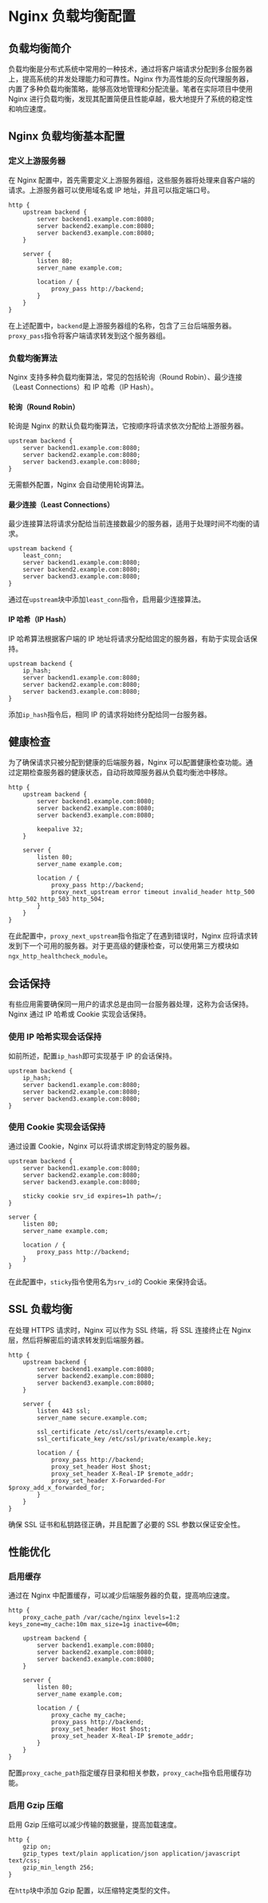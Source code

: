 # Nginx 负载均衡配置

## 负载均衡简介

负载均衡是分布式系统中常用的一种技术，通过将客户端请求分配到多台服务器上，提高系统的并发处理能力和可靠性。Nginx 作为高性能的反向代理服务器，内置了多种负载均衡策略，能够高效地管理和分配流量。笔者在实际项目中使用 Nginx 进行负载均衡，发现其配置简便且性能卓越，极大地提升了系统的稳定性和响应速度。

## Nginx 负载均衡基本配置

### 定义上游服务器

在 Nginx 配置中，首先需要定义上游服务器组，这些服务器将处理来自客户端的请求。上游服务器可以使用域名或 IP 地址，并且可以指定端口号。

```nginx
http {
    upstream backend {
        server backend1.example.com:8080;
        server backend2.example.com:8080;
        server backend3.example.com:8080;
    }

    server {
        listen 80;
        server_name example.com;

        location / {
            proxy_pass http://backend;
        }
    }
}
```

在上述配置中，`backend`是上游服务器组的名称，包含了三台后端服务器。`proxy_pass`指令将客户端请求转发到这个服务器组。

### 负载均衡算法

Nginx 支持多种负载均衡算法，常见的包括轮询（Round Robin）、最少连接（Least Connections）和 IP 哈希（IP Hash）。

#### 轮询（Round Robin）

轮询是 Nginx 的默认负载均衡算法，它按顺序将请求依次分配给上游服务器。

```nginx
upstream backend {
    server backend1.example.com:8080;
    server backend2.example.com:8080;
    server backend3.example.com:8080;
}
```

无需额外配置，Nginx 会自动使用轮询算法。

#### 最少连接（Least Connections）

最少连接算法将请求分配给当前连接数最少的服务器，适用于处理时间不均衡的请求。

```nginx
upstream backend {
    least_conn;
    server backend1.example.com:8080;
    server backend2.example.com:8080;
    server backend3.example.com:8080;
}
```

通过在`upstream`块中添加`least_conn`指令，启用最少连接算法。

#### IP 哈希（IP Hash）

IP 哈希算法根据客户端的 IP 地址将请求分配给固定的服务器，有助于实现会话保持。

```nginx
upstream backend {
    ip_hash;
    server backend1.example.com:8080;
    server backend2.example.com:8080;
    server backend3.example.com:8080;
}
```

添加`ip_hash`指令后，相同 IP 的请求将始终分配给同一台服务器。

## 健康检查

为了确保请求只被分配到健康的后端服务器，Nginx 可以配置健康检查功能。通过定期检查服务器的健康状态，自动将故障服务器从负载均衡池中移除。

```nginx
http {
    upstream backend {
        server backend1.example.com:8080;
        server backend2.example.com:8080;
        server backend3.example.com:8080;

        keepalive 32;
    }

    server {
        listen 80;
        server_name example.com;

        location / {
            proxy_pass http://backend;
            proxy_next_upstream error timeout invalid_header http_500 http_502 http_503 http_504;
        }
    }
}
```

在此配置中，`proxy_next_upstream`指令指定了在遇到错误时，Nginx 应将请求转发到下一个可用的服务器。对于更高级的健康检查，可以使用第三方模块如`ngx_http_healthcheck_module`。

## 会话保持

有些应用需要确保同一用户的请求总是由同一台服务器处理，这称为会话保持。Nginx 通过 IP 哈希或 Cookie 实现会话保持。

### 使用 IP 哈希实现会话保持

如前所述，配置`ip_hash`即可实现基于 IP 的会话保持。

```nginx
upstream backend {
    ip_hash;
    server backend1.example.com:8080;
    server backend2.example.com:8080;
    server backend3.example.com:8080;
}
```

### 使用 Cookie 实现会话保持

通过设置 Cookie，Nginx 可以将请求绑定到特定的服务器。

```nginx
upstream backend {
    server backend1.example.com:8080;
    server backend2.example.com:8080;
    server backend3.example.com:8080;

    sticky cookie srv_id expires=1h path=/;
}

server {
    listen 80;
    server_name example.com;

    location / {
        proxy_pass http://backend;
    }
}
```

在此配置中，`sticky`指令使用名为`srv_id`的 Cookie 来保持会话。

## SSL 负载均衡

在处理 HTTPS 请求时，Nginx 可以作为 SSL 终端，将 SSL 连接终止在 Nginx 层，然后将解密后的请求转发到后端服务器。

```nginx
http {
    upstream backend {
        server backend1.example.com:8080;
        server backend2.example.com:8080;
        server backend3.example.com:8080;
    }

    server {
        listen 443 ssl;
        server_name secure.example.com;

        ssl_certificate /etc/ssl/certs/example.crt;
        ssl_certificate_key /etc/ssl/private/example.key;

        location / {
            proxy_pass http://backend;
            proxy_set_header Host $host;
            proxy_set_header X-Real-IP $remote_addr;
            proxy_set_header X-Forwarded-For $proxy_add_x_forwarded_for;
        }
    }
}
```

确保 SSL 证书和私钥路径正确，并且配置了必要的 SSL 参数以保证安全性。

## 性能优化

### 启用缓存

通过在 Nginx 中配置缓存，可以减少后端服务器的负载，提高响应速度。

```nginx
http {
    proxy_cache_path /var/cache/nginx levels=1:2 keys_zone=my_cache:10m max_size=1g inactive=60m;

    upstream backend {
        server backend1.example.com:8080;
        server backend2.example.com:8080;
        server backend3.example.com:8080;
    }

    server {
        listen 80;
        server_name example.com;

        location / {
            proxy_cache my_cache;
            proxy_pass http://backend;
            proxy_set_header Host $host;
            proxy_set_header X-Real-IP $remote_addr;
        }
    }
}
```

配置`proxy_cache_path`指定缓存目录和相关参数，`proxy_cache`指令启用缓存功能。

### 启用 Gzip 压缩

启用 Gzip 压缩可以减少传输的数据量，提高加载速度。

```nginx
http {
    gzip on;
    gzip_types text/plain application/json application/javascript text/css;
    gzip_min_length 256;
}
```

在`http`块中添加 Gzip 配置，以压缩特定类型的文件。
